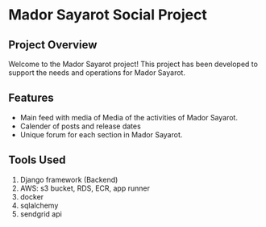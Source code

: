 # Mador Sayarot Social Project 

## Project Overview

Welcome to the Mador Sayarot project! This project has been developed to support the needs and operations for Mador Sayarot.

## Features

- Main feed with media of Media of the activities of Mador Sayarot.
- Calender of posts and release dates
- Unique forum for each section in Mador Sayarot. 

## Tools Used

1. Django framework (Backend)
1. AWS: s3 bucket, RDS, ECR, app runner
2. docker
3. sqlalchemy
4. sendgrid api
